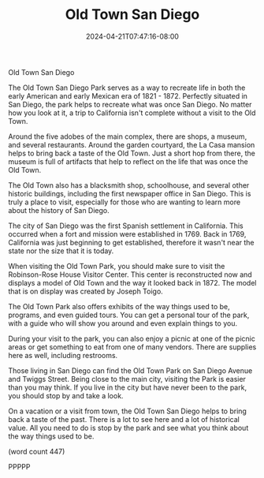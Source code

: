 ﻿---
title: "Old Town San Diego"
date: 2024-04-21T07:47:16-08:00
description: "long articles Tips for Web Success"
featured_image: "/images/long articles.jpg"
tags: ["long articles"]
---

Old Town San Diego

The Old Town San Diego Park serves as a way to recreate 
life in both the early American and early Mexican era
of 1821 - 1872.  Perfectly situated in San Diego, the
park helps to recreate what was once San Diego.  No
matter how you look at it, a trip to California isn't
complete without a visit to the Old Town.

Around the five adobes of the main complex, there are
shops, a museum, and several restaurants.  Around the
garden courtyard, the La Casa mansion helps to bring
back a taste of the Old Town.  Just a short hop from
there, the museum is full of artifacts that help to
reflect on the life that was once the Old Town.

The Old Town also has a blacksmith shop, schoolhouse,
and several other historic buildings, including the 
first newspaper office in San Diego.  This is truly
a place to visit, especially for those who are wanting
to learn more about the history of San Diego.

The city of San Diego was the first Spanish settlement
in California.  This occurred when a fort and mission 
were established in 1769.  Back in 1769, California 
was just beginning to get established, therefore it
wasn't near the state nor the size that it is today.

When visiting the Old Town Park, you should make sure
to visit the Robinson-Rose House Visitor Center.  This
center is reconstructed now and displays a model of 
Old Town and the way it looked back in 1872.  The model
that is on display was created by Joseph Toigo.

The Old Town Park also offers exhibits of the way things
used to be, programs, and even guided tours.  You can
get a personal tour of the park, with a guide who
will show you around and even explain things to you.

During your visit to the park, you can also enjoy a 
picnic at one of the picnic areas or get something to
eat from one of many vendors.  There are supplies here
as well, including restrooms.

Those living in San Diego can find the Old Town Park 
on San Diego Avenue and Twiggs Street.  Being close to
the main city, visiting the Park is easier than you may
think.  If you live in the city but have never been to
the park, you should stop by and take a look.

On a vacation or a visit from town, the Old Town San
Diego helps to bring back a taste of the past.  There 
is a lot to see here and a lot of historical value.  All
you need to do is stop by the park and see what you
think about the way things used to be.

(word count 447)

PPPPP
